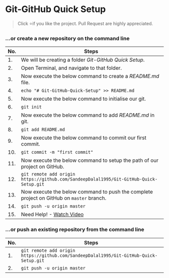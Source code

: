 # Git-GitHub Quick Setup

> Click :star:if you like the project. Pull Request are highly appreciated.

### …or create a new repository on the command line

| No. | Steps |
|----|----|
| 1. | We will be creating a folder *_Git-GitHub Quick Setup_*. |
| 2. | Open Terminal, and navigate to that folder. |
| 3. | Now execute the below command to create a *_README.md_* file. |
| 4. | ` echo "# Git-GitHub-Quick-Setup" >> README.md ` |
| 5. | Now execute the below command to initialise our git. |
| 6. | ` git init ` |
| 7. | Now execute the below command to add *_README.md_* in git. |
| 8. | ` git add README.md ` |
| 9. | Now execute the below command to commit our first commit. |
| 10. | ` git commit -m "first commit" ` |
| 11. | Now execute the below command to setup the path of our project on GitHub. |
| 12. | ` git remote add origin https://github.com/SandeepDalal1995/Git-GitHub-Quick-Setup.git ` |
| 13. | Now execute the below command to push the complete project on GitHub on `master` branch. |
| 14. | ` git push -u origin master ` |
| 15. | Need Help! - [Watch Video](https://youtu.be/Y4uqOVl3VMY) |

### …or push an existing repository from the command line

| No. | Steps |
|----|----|
| 1. | ` git remote add origin https://github.com/SandeepDalal1995/Git-GitHub-Quick-Setup.git ` |
| 2. | ` git push -u origin master ` |

